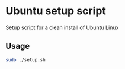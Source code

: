 # Ubuntu setup script
Setup script for a clean install of Ubuntu Linux

## Usage
```bash
sudo ./setup.sh
```
